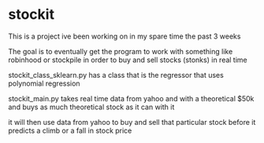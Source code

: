 # stockit


This is a project ive been working on in my spare time the past 3 weeks 

The goal is to eventually get the program to work with something like robinhood or stockpile in order to buy and sell stocks (stonks)
in real time 

stockit_class_sklearn.py has a class that is the regressor that uses polynomial regression
 
stockit_main.py takes real time data from yahoo and with a theoretical $50k and buys as much theoretical stock as it can with it 

it will then use data from yahoo to buy and sell that particular stock before it predicts a climb or a fall in stock price 
